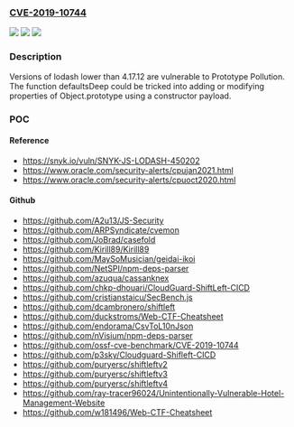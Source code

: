 ### [CVE-2019-10744](https://cve.mitre.org/cgi-bin/cvename.cgi?name=CVE-2019-10744)
![](https://img.shields.io/static/v1?label=Product&message=lodash&color=blue)
![](https://img.shields.io/static/v1?label=Version&message=n%2Fa&color=blue)
![](https://img.shields.io/static/v1?label=Vulnerability&message=Prototype%20Pollution&color=brighgreen)

### Description

Versions of lodash lower than 4.17.12 are vulnerable to Prototype Pollution. The function defaultsDeep could be tricked into adding or modifying properties of Object.prototype using a constructor payload.

### POC

#### Reference
- https://snyk.io/vuln/SNYK-JS-LODASH-450202
- https://www.oracle.com/security-alerts/cpujan2021.html
- https://www.oracle.com/security-alerts/cpuoct2020.html

#### Github
- https://github.com/A2u13/JS-Security
- https://github.com/ARPSyndicate/cvemon
- https://github.com/JoBrad/casefold
- https://github.com/Kirill89/Kirill89
- https://github.com/MaySoMusician/geidai-ikoi
- https://github.com/NetSPI/npm-deps-parser
- https://github.com/azuqua/cassanknex
- https://github.com/chkp-dhouari/CloudGuard-ShiftLeft-CICD
- https://github.com/cristianstaicu/SecBench.js
- https://github.com/dcambronero/shiftleft
- https://github.com/duckstroms/Web-CTF-Cheatsheet
- https://github.com/endorama/CsvToL10nJson
- https://github.com/nVisium/npm-deps-parser
- https://github.com/ossf-cve-benchmark/CVE-2019-10744
- https://github.com/p3sky/Cloudguard-Shifleft-CICD
- https://github.com/puryersc/shiftleftv2
- https://github.com/puryersc/shiftleftv3
- https://github.com/puryersc/shiftleftv4
- https://github.com/ray-tracer96024/Unintentionally-Vulnerable-Hotel-Management-Website
- https://github.com/w181496/Web-CTF-Cheatsheet

